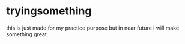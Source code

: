 # tryingsomething
this is just made for my practice purpose but in near future i will make something great
